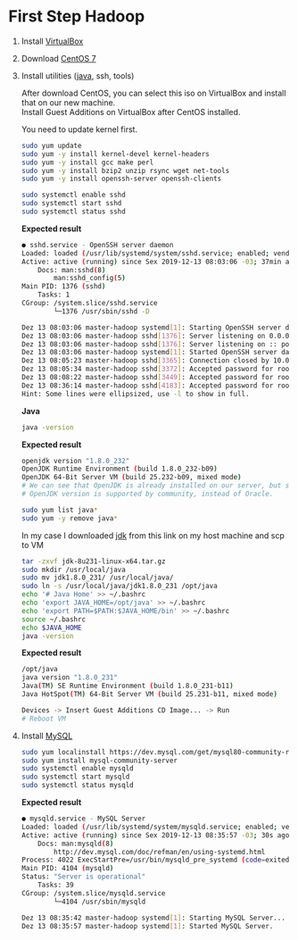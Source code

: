 # First Step Hadoop

1. Install [VirtualBox](https://www.virtualbox.org/wiki/Linux_Downloads)

2. Download [CentOS 7](http://isoredirect.centos.org/centos/7/isos/x86_64/)

3. Install utilities ([java](https://www.oracle.com/technetwork/pt/java/javase/downloads/jdk8-downloads-2133151.html), ssh, tools)

    After download CentOS, you can select this iso on VirtualBox and install that on our new machine. <br>
    Install Guest Additions on VirtualBox after CentOS installed.<br>

    You need to update kernel first.

    ```bash
    sudo yum update
    sudo yum -y install kernel-devel kernel-headers
    sudo yum -y install gcc make perl
    sudo yum -y install bzip2 unzip rsync wget net-tools
    sudo yum -y install openssh-server openssh-clients
    ```

    ```bash
    sudo systemctl enable sshd
    sudo systemctl start sshd
    sudo systemctl status sshd
    ```

    **Expected result**

    ```bash
    ● sshd.service - OpenSSH server daemon
    Loaded: loaded (/usr/lib/systemd/system/sshd.service; enabled; vendor preset: enabled)
    Active: active (running) since Sex 2019-12-13 08:03:06 -03; 37min ago
        Docs: man:sshd(8)
            man:sshd_config(5)
    Main PID: 1376 (sshd)
        Tasks: 1
    CGroup: /system.slice/sshd.service
            └─1376 /usr/sbin/sshd -D

    Dez 13 08:03:06 master-hadoop systemd[1]: Starting OpenSSH server daemon...
    Dez 13 08:03:06 master-hadoop sshd[1376]: Server listening on 0.0.0.0 port 22.
    Dez 13 08:03:06 master-hadoop sshd[1376]: Server listening on :: port 22.
    Dez 13 08:03:06 master-hadoop systemd[1]: Started OpenSSH server daemon.
    Dez 13 08:05:23 master-hadoop sshd[3365]: Connection closed by 10.0.2.2 port...]
    Dez 13 08:05:34 master-hadoop sshd[3372]: Accepted password for root from 10...2
    Dez 13 08:08:22 master-hadoop sshd[3449]: Accepted password for root from 10...2
    Dez 13 08:36:14 master-hadoop sshd[4183]: Accepted password for root from 10...2
    Hint: Some lines were ellipsized, use -l to show in full.
    ```

    **Java**

    ```bash
    java -version
    ```

    **Expected result**

    ```bash
    openjdk version "1.8.0_232"
    OpenJDK Runtime Environment (build 1.8.0_232-b09)
    OpenJDK 64-Bit Server VM (build 25.232-b09, mixed mode)
    # We can see that OpenJDK is already installed on our server, but since Oracle have been bought java, some applications runs better when Oracle JDK is installed instead of OpenJDK.
    # OpenJDK version is supported by community, instead of Oracle.
    ```

    ```bash
    sudo yum list java*
    sudo yum -y remove java*
    ```

    In my case I downloaded [jdk](https://www.oracle.com/technetwork/pt/java/javase/downloads/jdk8-downloads-2133151.html) from this link on my host machine and scp to VM

    ```bash
    tar -zxvf jdk-8u231-linux-x64.tar.gz
    sudo mkdir /usr/local/java
    sudo mv jdk1.8.0_231/ /usr/local/java/
    sudo ln -s /usr/local/java/jdk1.8.0_231 /opt/java
    echo '# Java Home' >> ~/.bashrc
    echo 'export JAVA_HOME=/opt/java' >> ~/.bashrc
    echo 'export PATH=$PATH:$JAVA_HOME/bin' >> ~/.bashrc
    source ~/.bashrc
    echo $JAVA_HOME
    java -version
    ```

    **Expected result**

    ```bash
    /opt/java
    java version "1.8.0_231"
    Java(TM) SE Runtime Environment (build 1.8.0_231-b11)
    Java HotSpot(TM) 64-Bit Server VM (build 25.231-b11, mixed mode)
    ```

    ```python
    Devices -> Insert Guest Additions CD Image... -> Run
    # Reboot VM
    ```

4. Install [MySQL](https://dev.mysql.com/doc/)

    ```bash
    sudo yum localinstall https://dev.mysql.com/get/mysql80-community-release-el7-1.noarch.rpm
    sudo yum install mysql-community-server
    sudo systemctl enable mysqld
    sudo systemctl start mysqld
    sudo systemctl status mysqld
    ```

    **Expected result**

    ```bash
    ● mysqld.service - MySQL Server
    Loaded: loaded (/usr/lib/systemd/system/mysqld.service; enabled; vendor preset: disabled)
    Active: active (running) since Sex 2019-12-13 08:35:57 -03; 30s ago
        Docs: man:mysqld(8)
            http://dev.mysql.com/doc/refman/en/using-systemd.html
    Process: 4022 ExecStartPre=/usr/bin/mysqld_pre_systemd (code=exited, status=0/SUCCESS)
    Main PID: 4104 (mysqld)
    Status: "Server is operational"
        Tasks: 39
    CGroup: /system.slice/mysqld.service
            └─4104 /usr/sbin/mysqld

    Dez 13 08:35:42 master-hadoop systemd[1]: Starting MySQL Server...
    Dez 13 08:35:57 master-hadoop systemd[1]: Started MySQL Server.
    ```
